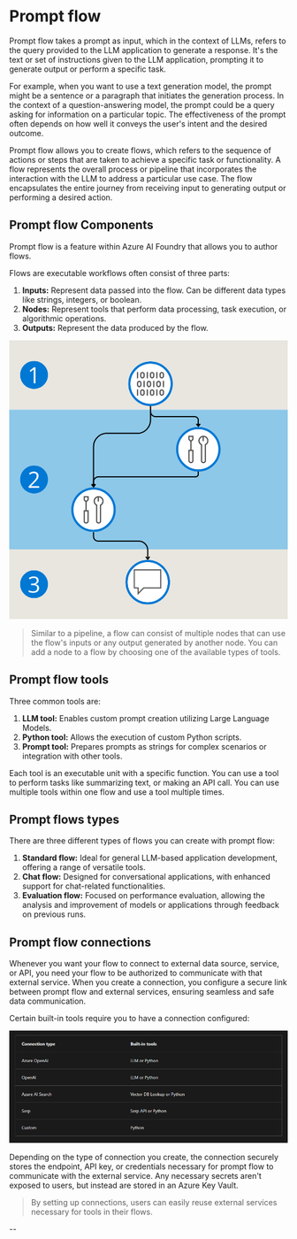 # Prompt flow

Prompt flow takes a prompt as input, which in the context of LLMs, refers to the query provided to the LLM application to generate a response. It's the text or set of instructions given to the LLM application, prompting it to generate output or perform a specific task.

For example, when you want to use a text generation model, the prompt might be a sentence or a paragraph that initiates the generation process. In the context of a question-answering model, the prompt could be a query asking for information on a particular topic. The effectiveness of the prompt often depends on how well it conveys the user's intent and the desired outcome.

Prompt flow allows you to create flows, which refers to the sequence of actions or steps that are taken to achieve a specific task or functionality. A flow represents the overall process or pipeline that incorporates the interaction with the LLM to address a particular use case. The flow encapsulates the entire journey from receiving input to generating output or performing a desired action.

## Prompt flow Components

Prompt flow is a feature within Azure AI Foundry that allows you to author flows.

Flows are executable workflows often consist of three parts:

1. **Inputs:** Represent data passed into the flow. Can be different data types like strings, integers, or boolean.
1. **Nodes:** Represent tools that perform data processing, task execution, or algorithmic operations.
1. **Outputs:** Represent the data produced by the flow.

![prompt-flow-components](images/prompt-flow-components.png)

> Similar to a pipeline, a flow can consist of multiple nodes that can use the flow's inputs or any output generated by another node. You can add a node to a flow by choosing one of the available types of tools.

## Prompt flow tools

Three common tools are:

1. **LLM tool:** Enables custom prompt creation utilizing Large Language Models.
1. **Python tool:** Allows the execution of custom Python scripts.
1. **Prompt tool:** Prepares prompts as strings for complex scenarios or integration with other tools.

Each tool is an executable unit with a specific function. You can use a tool to perform tasks like summarizing text, or making an API call. You can use multiple tools within one flow and use a tool multiple times.

## Prompt flows types

There are three different types of flows you can create with prompt flow:

1. **Standard flow:** Ideal for general LLM-based application development, offering a range of versatile tools.
1. **Chat flow:** Designed for conversational applications, with enhanced support for chat-related functionalities.
1. **Evaluation flow:** Focused on performance evaluation, allowing the analysis and improvement of models or applications through feedback on previous runs.

## Prompt flow connections

Whenever you want your flow to connect to external data source, service, or API, you need your flow to be authorized to communicate with that external service. When you create a connection, you configure a secure link between prompt flow and external services, ensuring seamless and safe data communication.

Certain built-in tools require you to have a connection configured:

![prompt-flow-connections-types](images/prompt-flow-connections-types.png)

Depending on the type of connection you create, the connection securely stores the endpoint, API key, or credentials necessary for prompt flow to communicate with the external service. Any necessary secrets aren't exposed to users, but instead are stored in an Azure Key Vault.

> By setting up connections, users can easily reuse external services necessary for tools in their flows.

--
